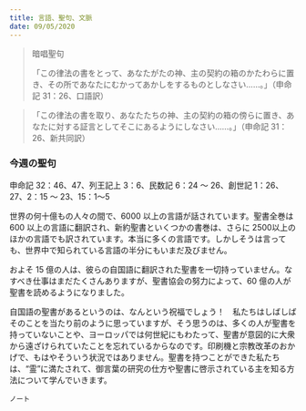 ```yaml
---
title: 言語、聖句、文脈
date: 09/05/2020
---
```


> <p>暗唱聖句</p>
> 「この律法の書をとって、あなたがたの神、主の契約の箱のかたわらに置き、その所であなたにむかってあかしをするものとしなさい……。」（申命記 31：26、口語訳）

> <p></p>
> 「この律法の書を取り、あなたたちの神、主の契約の箱の傍らに置き、あなたに対する証言としてそこにあるようにしなさい……。」（申命記 31：26、新共同訳）

### 今週の聖句
申命記 32：46、47、列王記上 3：6、民数記 6：24 ～ 26、創世記 1：26、27、2：15 ～ 23、15：1～5

世界の何十億もの人々の間で、6000 以上の言語が話されています。聖書全巻は 600 以上の言語に翻訳され、新約聖書といくつかの書巻は、さらに 2500以上のほかの言語でも訳されています。本当に多くの言語です。しかしそうは言っても、世界中で知られている言語の半分にもいまだ及びません。

およそ 15 億の人は、彼らの自国語に翻訳された聖書を一切持っていません。なすべき仕事はまだたくさんありますが、聖書協会の努力によって、60 億の人が聖書を読めるようになりました。

自国語の聖書があるというのは、なんという祝福でしょう！　私たちはしばしばそのことを当たり前のように思っていますが、そう思うのは、多くの人が聖書を持っていないことや、ヨーロッパでは何世紀にもわたって、聖書が意図的に大衆から遠ざけられていたことを忘れているからなのです。印刷機と宗教改革のおかげで、もはやそういう状況ではありません。聖書を持つことができた私たちは、“霊”に満たされて、御言葉の研究の仕方や聖書に啓示されている主を知る方法について学んでいきます。

`ノート`